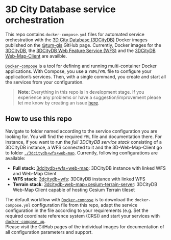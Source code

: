 # 3D City Database service orchestration

This repo contains `docker-compose.yml` files for automated service orchestration with the [3D City Database (3DCityDB)](https://github.com/3dcitydb) Docker images published on the [@tum-gis](https://github.com/tum-gis) GitHub page.
Currently, Docker images for the [3DCityDB](https://github.com/tum-gis/3dcitydb-docker-postgis), the [3DCityDB Web Feature Service (WFS)](https://github.com/tum-gis/3dcitydb-wfs-docker) and the [3DCityDB Web-Map-Client](https://github.com/tum-gis/3dcitydb-web-map-docker) are availble.

[`Docker-compose`](https://docs.docker.com/compose/) is a tool for defining and running multi-container Docker applications. With Compose, you use a `YAML`/`YML` file to configure your application’s services. Then, with a single command, you create and start all the services from your configuration.

> **Note:** Everything in this repo is in development stage.
> If you experience any problems or have a suggestion/improvement please let me know by creating an issue [here](https://github.com/tum-gis/3dcitydb-docker-compose/issues).

## How to use this repo

Navigate to folder named according to the service configuration you are looking for. You will find the required `YML` file and documentation there. For instance, if you want to run the *full 3DCityDB service stack* consisting of a 3DCityDB instance, a WFS connected to it and the 3D-Web-Map-Client go to folder [`./3dcitydb+wfs+web-map`](3dcitydb+wfs+web-map). Currently, following configurations are available:

* **Full stack:** [3dcitydb+wfs+web-map](3dcitydb+wfs+web-map): 3DCityDB instance with linked WFS and Web-Map Client
* **WFS stack:**  [3dcitydb+wfs](3dcitydb+wfs): 3DCityDB instance with linked WFS
* **Terrain stack**: [3dcitydb-web-map+cesium-terrain-server](web-map+cesium-terrain-server): 3DCityDB Web-Map Client capable of hosting Cesium Terrain tileset

The default workflow with [`Docker-compose`](https://docs.docker.com/compose/) is to download the `docker-compose.yml` configuration file from this repo, adapt the service configuration in the file according to your requirements (e.g. Set the required coordinate reference system (CRS)) and start your services with [`docker-compose up`](https://docs.docker.com/compose/reference/up/).  
Please visit the GitHub pages of the individual images for documentation of all configuration parameters and support.
